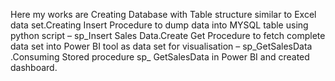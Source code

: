 Here my works are Creating Database with Table structure similar to Excel data set.Creating Insert Procedure to dump data into MYSQL table using python script – sp_Insert Sales Data.Create Get Procedure to fetch complete data set into Power BI tool as data set for
visualisation – sp_GetSalesData .Consuming Stored procedure sp_ GetSalesData in Power BI and created dashboard.
